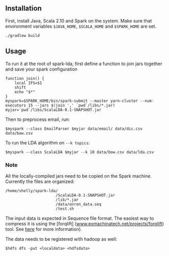 

## Installation

First, install Java, Scala 2.10 and Spark on the system. Make sure that environment variables `$JAVA_HOME`, `$SCALA_HOME` and `$SPARK_HOME` are set.

```shell
./gradlew build
```

## Usage

To run it at the root of spark-lda, first define a function to join jars together and save your spark configuration
```shell
function join() {
    local IFS=$1
    shift
    echo "$*"
}
myspark=$SPARK_HOME/bin/spark-submit --master yarn-cluster --num-executors 15 --jars $(join ',' `pwd`/libs/*.jar)
myjar=`pwd`/libs/ScalaLDA-0.1-SNAPSHOT.jar
```

Then to preprocess email, run:
```shell
$myspark --class EmailParser $myjar data/email/ data/dic.csv data/bow.csv
```

To run the LDA algorithm on `--k topics`:
```shell
$myspark --class ScalaLDA $myjar --k 10 data/bow.csv data/lda.csv
```
### Note
All the locally-compiled jars need to be copied on the Spark machine. Currently the files are organized:
```shell
/home/shelly/spark-lda/
                      /ScalaLDA-0.1-SNAPSHOT.jar
                      /lib/*.jar
                      /data/enron_data.seq
                      /test.sh
```
The input data is expected in Sequence file format. The easiest way to compress it is using the
[forqlift] (www.exmachinatech.net/projects/forqlift) tool. See [here](https://github.com/nlesc-sherlock/analyzing-corpora#step-1---the-original-data) for more information).


The data needs to be registered with hadoop as well:
```shell
$hdfs dfs -put <localdata> <hdfsdata>
```


